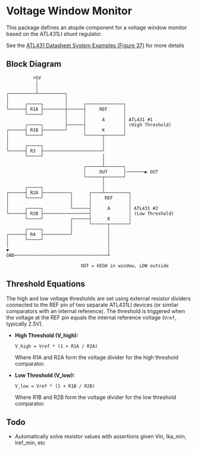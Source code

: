 # Voltage Window Monitor

This package defines an atopile component for a voltage window monitor based on the ATL431LI shunt regulator.

See the [ATL431 Datasheet System Examples (Figure 37)](https://www.ti.com/lit/ds/symlink/atl431li.pdf?ts=1744777182166) for more details

## Block Diagram

```
          +5V
           │
           │
┌──────────┴──────────┐
│                     │
│      ┌─────┐        │      ┌──────────────┐
└──────┤ R1A ├────────┼──────┤     REF      │
       └─────┘        │      │              │
                      │      │      A       │ ATL431 #1
       ┌─────┐        ├──────┤              │ (High Threshold)
┌──────┤ R1B ├────────┘      │      K       │
│      └─────┘               └──────┬───────┘
│                                   │
│      ┌─────┐                      │
└──────┤ R3  ├──────────────────────┘
       └─────┘                      │
                                    │
                             ┌──────┴───────┐
                             │     OUT      │───────▶ OUT
                             └──────┬───────┘
                                    │
       ┌─────┐                      │
┌──────┤ R2A ├──────────┐      ┌────┴─────────┐
│      └─────┘          │      │     REF      │
│                       │      │              │
│      ┌─────┐          └──────┤      A       │ ATL431 #2
└──────┤ R2B ├─────────────────┤              │ (Low Threshold)
       └─────┘          ┌──────┤      K       │
                        │      └──────┬───────┘
       ┌─────┐          │             │
┌──────┤ R4  ├──────────┘             │
│      └─────┘                        │
│                                     │
▼                                     │
GND───────────────────────────────────┴

                            OUT = HIGH in window, LOW outside
```

## Threshold Equations

The high and low voltage thresholds are set using external resistor dividers connected to the REF pin of two separate ATL431LI devices (or similar comparators with an internal reference). The threshold is triggered when the voltage at the REF pin equals the internal reference voltage (`Vref`, typically 2.5V).

- **High Threshold (V_high):**

  ```
  V_high = Vref * (1 + R1A / R2A)
  ```

  Where R1A and R2A form the voltage divider for the high threshold comparator.

- **Low Threshold (V_low):**

  ```
  V_low = Vref * (1 + R1B / R2B)
  ```

  Where R1B and R2B form the voltage divider for the low threshold comparator.

## Todo

- Automatically solve resistor values with assertions given Vin, Ika_min, Iref_min, etc

